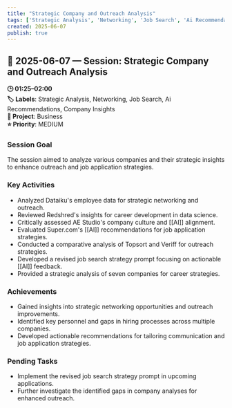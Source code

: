 ```yaml
---
title: "Strategic Company and Outreach Analysis"
tags: ['Strategic Analysis', 'Networking', 'Job Search', 'Ai Recommendations', 'Company Insights']
created: 2025-06-07
publish: true
---
```


## 📅 2025-06-07 — Session: Strategic Company and Outreach Analysis

**🕒 01:25–02:00**  
**🏷️ Labels**: Strategic Analysis, Networking, Job Search, Ai Recommendations, Company Insights  
**📂 Project**: Business  
**⭐ Priority**: MEDIUM  


### Session Goal
The session aimed to analyze various companies and their strategic insights to enhance outreach and job application strategies.

### Key Activities
- Analyzed Dataiku's employee data for strategic networking and outreach.
- Reviewed Redshred's insights for career development in data science.
- Critically assessed AE Studio's company culture and [[AI]] alignment.
- Evaluated Super.com's [[AI]] recommendations for job application strategies.
- Conducted a comparative analysis of Topsort and Veriff for outreach strategies.
- Developed a revised job search strategy prompt focusing on actionable [[AI]] feedback.
- Provided a strategic analysis of seven companies for career strategies.

### Achievements
- Gained insights into strategic networking opportunities and outreach improvements.
- Identified key personnel and gaps in hiring processes across multiple companies.
- Developed actionable recommendations for tailoring communication and job application strategies.

### Pending Tasks
- Implement the revised job search strategy prompt in upcoming applications.
- Further investigate the identified gaps in company analyses for enhanced outreach.
